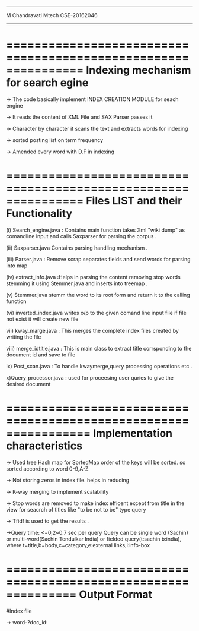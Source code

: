 ____________________________________________________________________________________________________________________________________________
M Chandravati
Mtech CSE-20162046
____________________________________________________________________________________________________________________________________________
===============================================================
	           Indexing mechanism for search egine 
===============================================================

-> The code basically implement INDEX CREATION MODULE for seach engine

-> It reads the content of XML File and SAX Parser passes it

-> Character by character it scans the text and extracts words for indexing

-> sorted posting list on term frequency

-> Amended every word with D.F in indexing 

===============================================================
	           Files LIST and their Functionality
===============================================================

(i)  Search_engine.java : Contains main function takes Xml "wiki dump" as comandline input and calls Saxparser for parsing the corpus . 

(ii) Saxparser.java Contains parsing handling mechanism .

(iii) Parser.java : Remove scrap separates fields and send words for parsing into map

(iv) extract_info.java :Helps in parsing the content removing stop words stemming it using Stemmer.java and inserts into treemap .

(v) Stemmer.java stemm the word to its root form and return it to the calling function 

(vi) inverted_index.java writes o/p to the given comand line input file if file not exist it will create new file 

vii) kway_marge.java : This merges the complete index files created by writing the file

viii) merge_idtitle.java : This is main class to extract title corrsponding to the document id and save to file

ix) Post_scan.java : To handle kwaymerge,query processing operations etc .

x)Query_processor.java : used for proceesing user quries to give the  desired document 


================================================================
	            Implementation characteristics
================================================================


-> Used tree Hash map for SortedMap order of the keys will be sorted. so sorted according to word 0-9,A-Z

-> Not storing zeros in index file. helps in reducing 

-> K-way merging to implement scalability 

-> Stop words are removed to make index efficent except from title in the view for seacrch of titles like "to be not to be" type query 

-> Tfidf is used to get the results .

->Query time: <=0,2~0.7 sec per query Query can be single word (Sachin) or multi-word(Sachin Tendulkar India) or fielded query(t:sachin b:india), 
where t=title,b=body,c=category,e:external links,i:info-box

==============================================================
	            Output Format
==============================================================



#Index file

-> word-<df>?doc_id:<title count>,<category count>,<infobox count>,<body count>,<external link count>;....;

eg:-Sachin-6256:b5,,,1,; it represnt Sachin is in document 6256 5times time in body .

#Query processor

a) enter your query:<enter user query>

b) Time taken in Result Generation: ...milisec

# Assumption

	i) xml-wiki dump #present in parent directory of code directory

	ii) output folders should be present in parent directory